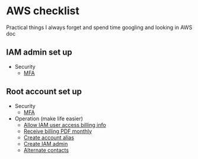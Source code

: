 # AWS checklist

Practical things I always forget and spend time googling and looking in AWS doc

## IAM admin set up

- Security
  - [MFA](https://docs.aws.amazon.com/IAM/latest/UserGuide/id_credentials_mfa_enable_virtual.html#enable-virt-mfa-for-root)

## Root account set up

- Security
  - [MFA](https://docs.aws.amazon.com/IAM/latest/UserGuide/id_credentials_mfa_enable_virtual.html#enable-virt-mfa-for-root)
- Operation (make life easier)
  - [Allow IAM user access billing info](https://aws.amazon.com/premiumsupport/knowledge-center/iam-billing-access/)
  - [Receive billing PDF monthly](https://docs.aws.amazon.com/awsaccountbilling/latest/aboutv2/emailed-invoice.html)
  - [Create account alias](https://docs.aws.amazon.com/IAM/latest/UserGuide/console_account-alias.html#CreateAccountAlias)
  - [Create IAM admin](https://docs.aws.amazon.com/IAM/latest/UserGuide/getting-started_create-admin-group.html)
  - [Alternate contacts](https://docs.aws.amazon.com/awsaccountbilling/latest/aboutv2/manage-account-payment.html#manage-account-payment-alternate-contacts)

